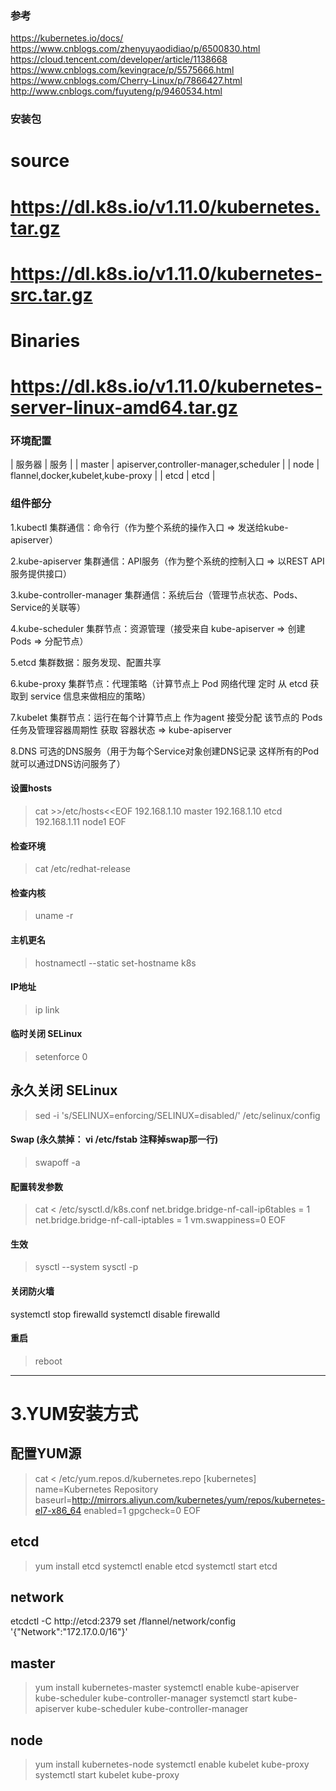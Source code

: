 ### 参考
https://kubernetes.io/docs/
https://www.cnblogs.com/zhenyuyaodidiao/p/6500830.html
https://cloud.tencent.com/developer/article/1138668
https://www.cnblogs.com/kevingrace/p/5575666.html
https://www.cnblogs.com/Cherry-Linux/p/7866427.html
http://www.cnblogs.com/fuyuteng/p/9460534.html

### 安装包
# source
# https://dl.k8s.io/v1.11.0/kubernetes.tar.gz
# https://dl.k8s.io/v1.11.0/kubernetes-src.tar.gz
# Binaries
# https://dl.k8s.io/v1.11.0/kubernetes-server-linux-amd64.tar.gz

### 环境配置
| 服务器    	|  					服务  						|
| master    |   apiserver,controller-manager,scheduler 		|
| node      |   flannel,docker,kubelet,kube-proxy    		|
| etcd      |   etcd    									|

### 组件部分

1.kubectl 					集群通信：命令行（作为整个系统的操作入口 => 发送给kube-apiserver）

2.kube-apiserver 			集群通信：API服务（作为整个系统的控制入口 => 以REST API服务提供接口）
	
3.kube-controller-manager 	集群通信：系统后台（管理节点状态、Pods、Service的关联等）

4.kube-scheduler   			集群节点：资源管理（接受来自 kube-apiserver => 创建Pods => 分配节点）

5.etcd  					集群数据：服务发现、配置共享

6.kube-proxy  				集群节点：代理策略（计算节点上 Pod 网络代理 定时 从 etcd 获取到 service 信息来做相应的策略）

7.kubelet 					集群节点：运行在每个计算节点上	作为agent 接受分配 该节点的 Pods 任务及管理容器周期性 获取 容器状态 => kube-apiserver

8.DNS  						可选的DNS服务（用于为每个Service对象创建DNS记录 这样所有的Pod就可以通过DNS访问服务了）



#### 设置hosts
> cat >>/etc/hosts<<EOF
192.168.1.10 master
192.168.1.10 etcd
192.168.1.11 node1
EOF

#### 检查环境
> cat /etc/redhat-release

#### 检查内核
> uname -r

#### 主机更名
> hostnamectl --static set-hostname k8s

#### IP地址
> ip link


#### 临时关闭 SELinux
> setenforce 0
## 永久关闭 SELinux
> sed -i 's/SELINUX=enforcing/SELINUX=disabled/' /etc/selinux/config

#### Swap (永久禁掉： vi /etc/fstab 注释掉swap那一行)
> swapoff -a

#### 配置转发参数
> cat <<EOF > /etc/sysctl.d/k8s.conf
net.bridge.bridge-nf-call-ip6tables = 1
net.bridge.bridge-nf-call-iptables = 1
vm.swappiness=0
EOF

#### 生效
> sysctl --system
> sysctl -p

#### 关闭防火墙
systemctl stop firewalld
systemctl disable firewalld

#### 重启
> reboot

-----------------------------------------------------------------------------------

# 3.YUM安装方式

## 配置YUM源
> cat <<EOF > /etc/yum.repos.d/kubernetes.repo
[kubernetes]
name=Kubernetes Repository
baseurl=http://mirrors.aliyun.com/kubernetes/yum/repos/kubernetes-el7-x86_64
enabled=1
gpgcheck=0
EOF

## etcd
> yum install etcd
> systemctl enable etcd
> systemctl start etcd

## network
etcdctl -C http://etcd:2379 set /flannel/network/config '{"Network":"172.17.0.0/16"}'


## master
> yum install kubernetes-master
> systemctl enable kube-apiserver kube-scheduler kube-controller-manager
> systemctl start kube-apiserver kube-scheduler kube-controller-manager


## node
> yum install kubernetes-node
> systemctl enable kubelet kube-proxy
> systemctl start kubelet kube-proxy















